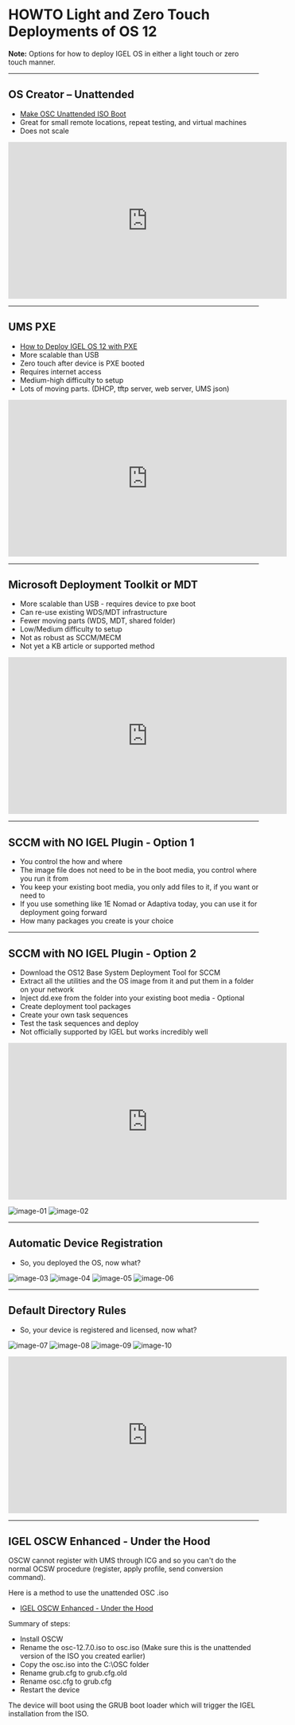 # HOWTO Light and Zero Touch Deployments of OS 12

**Note:** Options for how to deploy IGEL OS in either a light touch or zero touch manner.

-----

## OS Creator – Unattended

- [Make OSC Unattended ISO Boot](https://github.com/IGEL-Community/IGEL-Custom-Partitions/tree/master/CP_Source/Tools_Drivers/Make_OSC_Unattended_ISO_Boot)
- Great for small remote locations, repeat testing, and virtual machines
- Does not scale

<iframe width="560" height="315" src="https://www.youtube.com/embed/MTyl-E_bOUY?si=Jvn7q24AcyPIkRXn" title="YouTube video player" frameborder="0" allow="accelerometer; autoplay; clipboard-write; encrypted-media; gyroscope; picture-in-picture; web-share" referrerpolicy="strict-origin-when-cross-origin" allowfullscreen></iframe>

-----

## UMS PXE

- [How to Deploy IGEL OS 12 with PXE](https://kb.igel.com/en/igel-os-base-system/12.4.2/how-to-deploy-igel-os-12-with-pxe)
- More scalable than USB
- Zero touch after device is PXE booted
- Requires internet access
- Medium-high difficulty to setup
- Lots of moving parts. (DHCP, tftp server, web server, UMS json)

<iframe width="560" height="315" src="https://www.youtube.com/embed/3EaVaDJCrCY?si=dcd46oekodq0W2DN" title="YouTube video player" frameborder="0" allow="accelerometer; autoplay; clipboard-write; encrypted-media; gyroscope; picture-in-picture; web-share" referrerpolicy="strict-origin-when-cross-origin" allowfullscreen></iframe>

-----

## Microsoft Deployment Toolkit or MDT

- More scalable than USB - requires device to pxe boot
- Can re-use existing WDS/MDT infrastructure
- Fewer moving parts (WDS, MDT, shared folder)
- Low/Medium difficulty to setup
- Not as robust as SCCM/MECM
- Not yet a KB article or supported method

<iframe width="560" height="315" src="https://www.youtube.com/embed/rN5tEHsY7J0?si=01e5sVq1IPnkSATg" title="YouTube video player" frameborder="0" allow="accelerometer; autoplay; clipboard-write; encrypted-media; gyroscope; picture-in-picture; web-share" referrerpolicy="strict-origin-when-cross-origin" allowfullscreen></iframe>

-----

## SCCM with NO IGEL Plugin - Option 1

- You control the how and where
- The image file does not need to be in the boot media, you control where you run it from
- You keep your existing boot media, you only add files to it, if you want or need to
- If you use something like 1E Nomad or Adaptiva today, you can use it for deployment going forward
- How many packages you create is your choice	

-----

## SCCM with NO IGEL Plugin - Option 2

- Download the OS12 Base System Deployment Tool for SCCM
- Extract all the utilities and the OS image from it and put them in a folder on your network
- Inject dd.exe from the folder into your existing boot media - Optional
- Create deployment tool packages	
- Create your own task sequences
- Test the task sequences and deploy
- Not officially supported by IGEL but works incredibly well

<iframe width="560" height="315" src="https://www.youtube.com/embed/Z4Dpks2EQUg?si=G1FWBEKXjKVRMwUd" title="YouTube video player" frameborder="0" allow="accelerometer; autoplay; clipboard-write; encrypted-media; gyroscope; picture-in-picture; web-share" referrerpolicy="strict-origin-when-cross-origin" allowfullscreen></iframe>

![image-01](Images/HOWTO-Light_Zero_Touch_Deployments-01.png)
![image-02](Images/HOWTO-Light_Zero_Touch_Deployments-02.png)

-----

## Automatic Device Registration

- So, you deployed the OS, now what?	

![image-03](Images/HOWTO-Light_Zero_Touch_Deployments-03.png)
![image-04](Images/HOWTO-Light_Zero_Touch_Deployments-04.png)
![image-05](Images/HOWTO-Light_Zero_Touch_Deployments-05.png)
![image-06](Images/HOWTO-Light_Zero_Touch_Deployments-06.png)

-----

## Default Directory Rules

- So, your device is registered and licensed, now what?	

![image-07](Images/HOWTO-Light_Zero_Touch_Deployments-07.png)
![image-08](Images/HOWTO-Light_Zero_Touch_Deployments-08.png)
![image-09](Images/HOWTO-Light_Zero_Touch_Deployments-09.png)
![image-10](Images/HOWTO-Light_Zero_Touch_Deployments-10.png)

<iframe width="560" height="315" src="https://www.youtube.com/embed/hHQHppONuxU?si=zNoKoyBqW2Ju3lxJ" title="YouTube video player" frameborder="0" allow="accelerometer; autoplay; clipboard-write; encrypted-media; gyroscope; picture-in-picture; web-share" referrerpolicy="strict-origin-when-cross-origin" allowfullscreen></iframe>

-----

## IGEL OSCW Enhanced - Under the Hood

OSCW cannot register with UMS through ICG and so you can't do the normal OCSW procedure (register, apply profile, send conversion command).

Here is a method to use the unattended OSC .iso
 
- [IGEL OSCW Enhanced - Under the Hood](https://workspace-it.com/blog/igel-oscw-enhanced-under-the-hood/)
 
Summary of steps:

- Install OSCW
- Rename the osc-12.7.0.iso to osc.iso (Make sure this is the unattended version of the ISO you created earlier)
- Copy the osc.iso into the C:\OSC folder
- Rename grub.cfg to grub.cfg.old
- Rename osc.cfg to grub.cfg
- Restart the device

The device will boot using the GRUB boot loader which will trigger the IGEL installation from the ISO.
